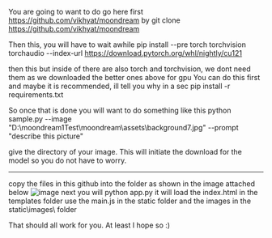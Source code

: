 You are going to want to do go here first
    https://github.com/vikhyat/moondream
by git clone https://github.com/vikhyat/moondream

Then this, you will have to wait awhile
      pip install --pre torch torchvision torchaudio --index-url https://download.pytorch.org/whl/nightly/cu121

then this but inside of there are also torch and torchvision, we dont need them as we downloaded the better ones above for gpu
  You can do this first and maybe it is recommended, ill tell you why in a sec
      pip install -r requirements.txt

So once that is done you will want to do something like this 
    python sample.py --image "D:\moondream1Test\moondream\assets\background7.jpg" --prompt "describe this picture"

give the directory of your image. This will initiate the download for the model so you do not have to worry.

-------------------------------------------------------------------------------------------------------------------------------

copy the files in this github into the folder as shown in the image attached below
![image](https://github.com/eointolster/moondreamAIVisionGame/assets/64816111/b777348b-8b66-40e9-ba2e-71ebf29534c4)
next you will 
  python app.py
it will load the index.html in the templates folder
use the main.js in the static folder
and the images in the static\images\ folder

That should all work for you. At least I hope so :)
